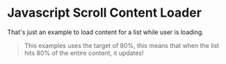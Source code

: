 # Javascript Scroll Content Loader

That's just an example to load content for a list while user is loading.

> This examples uses the target of 80%, this means that when the list hits 80% of the entire content, it updates!
